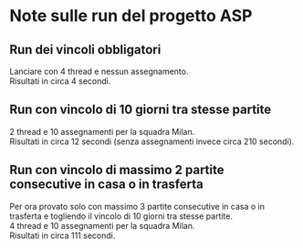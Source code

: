 # Note sulle run del progetto ASP

## Run dei vincoli obbligatori

Lanciare con 4 thread e nessun assegnamento.  
Risultati in circa 4 secondi.

## Run con vincolo di 10 giorni tra stesse partite

2 thread e 10 assegnamenti per la squadra Milan.  
Risultati in circa 12 secondi (senza assegnamenti invece circa 210 secondi).

## Run con vincolo di massimo 2 partite consecutive in casa o in trasferta

Per ora provato solo con massimo 3 partite consecutive in casa o in trasferta e togliendo il vincolo di 10 giorni tra stesse partite.  
4 thread e 10 assegnamenti per la squadra Milan.  
Risultati in circa 111 secondi.

